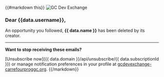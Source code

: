 {{#markdown this}}
![GC Dev Exchange](https://gcdevexchange-carrefourproggc.org/modules/core/client/img/logo/new-logo-220px.png)

### Dear {{data.username}},

An opportunity you followed, **{{ data.name }}** has been deleted by its creator.

---

**Want to stop receiving these emails?**

[Unsubscribe now]({{ data.domain }}/api/unsubscribe/{{ data.subscriptionId }}) or manage notification preferences in your profile at [gcdevexchange-carrefourproggc.org](https://gcdevexchange-carrefourproggc.org).
{{/markdown}}
